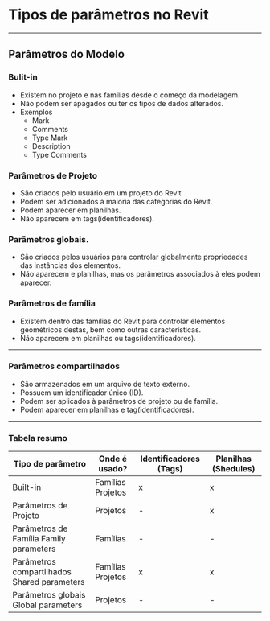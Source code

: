 # Tipos de parâmetros no Revit

---------

## Parâmetros do Modelo

### Bulit-in

   * Existem no projeto e nas famílias desde o começo da modelagem.
   * Não podem ser apagados ou ter os tipos de dados alterados.
   * Exemplos
     * Mark
     * Comments
     * Type Mark
     * Description
     * Type Comments
  
### Parâmetros de Projeto

   * São criados pelo usuário em um projeto do Revit
   * Podem ser adicionados à maioria das categorias do Revit.
   * Podem aparecer em planilhas.
   * Não aparecem em tags(identificadores).
  
### Parâmetros globais.
   
   * São criados pelos usuários para controlar globalmente propriedades das instâncias dos elementos.
   * Não aparecem e planilhas, mas os parâmetros associados à eles podem aparecer.

### Parâmetros de família
   
   * Existem dentro das famílias do Revit para controlar elementos geométricos destas, bem como outras características.
   * Não aparecem em planilhas ou tags(identificadores).

----------

### Parâmetros compartilhados
   
   * São armazenados em um arquivo de texto externo.
   * Possuem um identificador único (ID).
   * Podem ser aplicados à parâmetros de projeto ou de família.
   * Podem aparecer em planilhas e tag(identificadores).

-------


### Tabela resumo

| Tipo de parâmetro                           | Onde é usado?     | Identificadores (Tags) | Planilhas (Shedules) |
|---------------------------------------------|-------------------|------------------------|----------------------|
| Built-in                                    | Famílias Projetos | x                      | x                    |
| Parâmetros de Projeto                       | Projetos          | -                      | x                    |
| Parâmetros de Família Family parameters     | Famílias          | -                      | -                    |
| Parâmetros compartilhados Shared parameters | Famílias Projetos | x                      | x                    |
| Parâmetros globais Global parameters        | Projetos          | -                      | -                    |